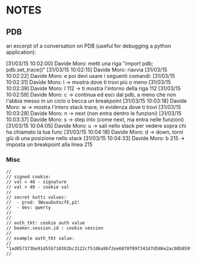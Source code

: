 NOTES
======

## PDB

an excerpt of a conversation on PDB (useful for debugging a python application):

[31/03/15 10:02:00] Davide Moro: metti una riga "import pdb; pdb.set_trace()"
[31/03/15 10:02:15] Davide Moro: riavvia
[31/03/15 10:02:22] Davide Moro: e poi devi usare i seguenti comandi:
[31/03/15 10:02:31] Davide Moro: l -> mostra dove ti trovi più o meno
[31/03/15 10:02:39] Davide Moro: l 112 -> ti mostra l'intorno della riga 112
[31/03/15 10:02:59] Davide Moro: c -> continua ed esci dal pdb, a meno che non l'abbia messo in un ciclo o becca un breakpoint
[31/03/15 10:03:18] Davide Moro: w -> mostra l'intero stack trace, in evidenza dove ti trovi
[31/03/15 10:03:28] Davide Moro: n -> next (non entra dentro le funzioni)
[31/03/15 10:03:37] Davide Moro: s -> step into (come next, ma entra nelle funzioni)
[31/03/15 10:04:05] Davide Moro: u -> sali nello stack per vedere sopra chi ha chiamato la tua func
[31/03/15 10:04:18] Davide Moro: d -> down, torni giù di una posizione nello stack
[31/03/15 10:04:33] Davide Moro: b 215 -> imposta un breakpoint alla linea 215


### Misc

```
//
// signed cookie:
// val < 40 - signature
// val > 40 - cookie val
//
// secret kotti values:
//  - prod: 3WxauDxXscfE,p2!
//  - dev: qwerty
//
//
// auth_tkt: cookie auth value
// beaker.session.id : cookie session
// 
// example auth_tkt value:
// "1ad057373be91d55b710382bc3122cf5106a9bf2ee6078f09f341d7d586e2ac08b859f5945a0784099ac8f5871c0637440fdc706079782d86531a9278fb9df8e55192212YWRtaW4=!userid_type:b64unicode"
//
```



